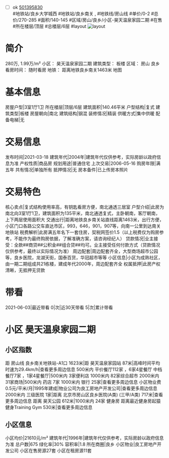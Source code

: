 - [ ] ok [501395830](https://bj.5i5j.com/ershoufang/501395830.html)  
 #地铁站/良乡大学城西 #地铁站/良乡南关 ,  #地铁线/房山线
#单价/0-2 #总价/270-285 #面积/140-145   #区域/房山/良乡/小区-昊天温泉家园二期 #在售 #所在楼层/顶层 #总楼层/6层 #layout 
![layout](http://image2a.5i5j.com/bdir/layout/512397.jpg_P5.jpg) 
# 简介 
 280万,  1.99万/m² 
小区： 昊天温泉家园二期
建筑类型： 板楼
区域： 房山 良乡
看房时间： 随时看房
地铁： 距离地铁良乡南关1463米 地图
# 基本信息 
 房屋户型|3室1厅1卫
所在楼层|顶层/6层
建筑面积|140.46平米
户型结构|复式
建筑类型|板楼
房屋朝向|南北
建筑结构|钢混
装修情况|精装
供暖方式|集中供暖
配备电梯|无
# 交易信息 
 发布时间|2021-03-18
建筑年代|2004年|建筑年代仅供参考，实际房龄以政府信息为准
产权性质|商品房
规划用途|普通住宅
上次交易|2006-05-16
购房年限|满五年
共有情况|单独所有
抵押情况|无
房本备件|已上传房本照片
# 交易特色 
 核心卖点|复式结构使用率高，有钥匙看房方便，南北通透三居室
户型介绍|此房为南北向3室1厅1卫，建筑面积为135平米，南北通透复式，主卧朝南，客厅朝南，上下两层使用面积大
交通出行|距离地铁良乡南关站直线距离1463米，出行方便，小区门口各路公交车直达市区，993，646，901，907等，向南一公里到达南关地铁站
税费解析|此房满五年名下一套住房，契税网签价1.5（以上税费仅为购房参考，不能作为最终购房依据，了解准确方案，请咨询经纪人）
贷款情况|业主接受：全款##商贷##公积金##组合贷##均可。业主接受任何付款方式（贷款情况仅供参考，最终以实际情况为准）
周边配套|周边配套齐全，大型商场超市公园等，良乡医院，龙湖天街，国泰百货，华冠超市等等
小区信息|小区为成熟社区，由一期二期组成共21栋楼，建成年代2000年，周边配套齐全
权属抵押|此房产权清晰，无抵押无贷款
# 带看 
 2021-06-03|最近带看	 0|次|近30天带看	 5|次|累计带看
# 小区 昊天温泉家园二期
## 小区指数 
 距 房山线 良乡南关地铁站-A1口 1623米|距 昊天温泉家园站 87米|高峰时间平均时速为29.4km/h|查看更多周边信息
500米内 平价餐厅112家 ，6家4星餐厅
中档餐厅7家 ，1家4星餐厅|500米内 3家便利店
1000米内 82家综合超市
2000米内 31家商场|500米内 药店 7家
1000米内 银行 25家|查看更多周边信息
小区物业费0.5元/平米/月|1995年建成|物业公司为良工房地产开发公司|查看更多周边信息
2000米内 三级医院 1家|距离 北京市房山区良乡医院(A类) (三甲/A类) 717米|查看更多周边信息
距离 昊天公园 612米|1000米内 24家 健身房
距离最近健身房起猿健身Training Gym 530米|查看更多周边信息
## 小区信息 
 小区均价|21610元/m²
建筑年代|1996年|建筑年代仅供参考，实际房龄以政府信息为准
总户数|675
绿化率|30%
容积率|1.8
所在商圈|良乡
小区物业|良工房地产开发公司
小区在售房源27套
小区在租房源11套
